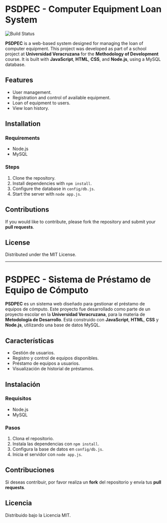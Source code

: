 # PSDPEC - Computer Equipment Loan System

![Build Status](https://img.shields.io/badge/build-passing-brightgreen)

**PSDPEC** is a web-based system designed for managing the loan of computer equipment. This project was developed as part of a school project at **Universidad Veracruzana** for the **Methodology of Development** course. It is built with **JavaScript**, **HTML**, **CSS**, and **Node.js**, using a MySQL database.

## Features
- User management.
- Registration and control of available equipment.
- Loan of equipment to users.
- View loan history.

## Installation

### Requirements
- Node.js
- MySQL

### Steps
1. Clone the repository.
2. Install dependencies with `npm install`.
3. Configure the database in `config/db.js`.
4. Start the server with `node app.js`.

## Contributions
If you would like to contribute, please fork the repository and submit your **pull requests**.

## License
Distributed under the MIT License.

---

# PSDPEC - Sistema de Préstamo de Equipo de Cómputo

**PSDPEC** es un sistema web diseñado para gestionar el préstamo de equipos de cómputo. Este proyecto fue desarrollado como parte de un proyecto escolar en la **Universidad Veracruzana**, para la materia de **Metodología de Desarrollo**. Está construido con **JavaScript**, **HTML**, **CSS** y **Node.js**, utilizando una base de datos MySQL.

## Características
- Gestión de usuarios.
- Registro y control de equipos disponibles.
- Préstamo de equipos a usuarios.
- Visualización de historial de préstamos.

## Instalación

### Requisitos
- Node.js
- MySQL

### Pasos
1. Clona el repositorio.
2. Instala las dependencias con `npm install`.
3. Configura la base de datos en `config/db.js`.
4. Inicia el servidor con `node app.js`.

## Contribuciones
Si deseas contribuir, por favor realiza un **fork** del repositorio y envía tus **pull requests**.

## Licencia
Distribuido bajo la Licencia MIT.

